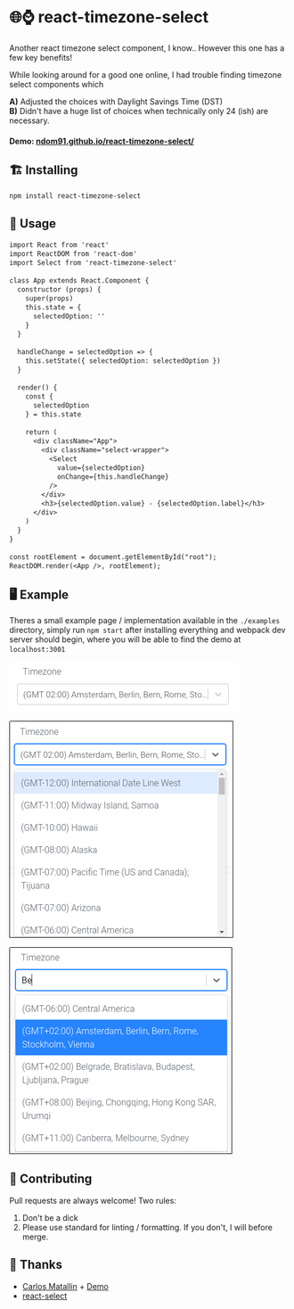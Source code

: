 # 🌐⌚ react-timezone-select

Another react timezone select component, I know.. However this one has a few key benefits!

While looking around for a good one online, I had trouble finding timezone select components which   

**A)** Adjusted the choices with Daylight Savings Time (DST)    
**B)** Didn't have a huge list of choices when technically only 24 (ish) are necessary. 

#### Demo: [ndom91.github.io/react-timezone-select/](https://ndom91.github.io/react-timezone-select/)

## 🏗️ Installing

```
npm install react-timezone-select
```

## 🔭 Usage 
```
import React from 'react'
import ReactDOM from 'react-dom'
import Select from 'react-timezone-select'

class App extends React.Component {
  constructor (props) {
    super(props)
    this.state = {
      selectedOption: ''
    }
  }

  handleChange = selectedOption => {
    this.setState({ selectedOption: selectedOption })
  }

  render() {
    const {
      selectedOption
    } = this.state

    return (
      <div className="App">
        <div className="select-wrapper">
          <Select 
            value={selectedOption} 
            onChange={this.handleChange}
          />
        </div>
        <h3>{selectedOption.value} - {selectedOption.label}</h3>
      </div>
    )
  }
}

const rootElement = document.getElementById("root");
ReactDOM.render(<App />, rootElement);
```

## 🖥️ Example

Theres a small example page / implementation available in the `./examples` directory, simply run `npm start` after installing everything and webpack dev server should begin, where you will be able to find the demo at `localhost:3001`

![Screenshot 1](screenshots/1.png)

![Screenshot 2](screenshots/2.png)

![Screenshot 3](screenshots/3.png)


## 🚧 Contributing

Pull requests are always welcome! Two rules:

1. Don't be a dick
2. Please use standard for linting / formatting. If you don't, I will before merge.

## 🙏 Thanks

- [Carlos Matallin](https://github.com/matallo/) + [Demo](https://codepen.io/matallo/pen/WEjKqG?editors=1010)
- [react-select](https://react-select.com)

